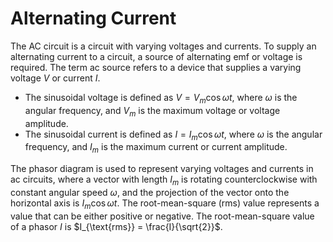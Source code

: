 # Alternating Current

The AC circuit is a circuit with varying voltages and currents. To supply an alternating current to a circuit, a source of alternating emf or voltage is required. The term ac source refers to a device that supplies a varying voltage $V$ or current $I$.

- The sinusoidal voltage is defined as $V = V_m \cos \omega t$, where $\omega$ is the angular frequency, and $V_m$ is the maximum voltage or voltage amplitude.
- The sinusoidal current is defined as $I = I_m \cos \omega t$, where $\omega$ is the angular frequency, and $I_m$ is the maximum current or current amplitude.

The phasor diagram is used to represent varying voltages and currents in ac circuits, where a vector with length $I_m$ is rotating counterclockwise with constant angular speed $\omega$, and the projection of the vector onto the horizontal axis is $I_m \cos \omega t$. The root-mean-square (rms) value represents a value that can be either positive or negative. The root-mean-square value of a phasor $I$ is $I_{\text{rms}} = \frac{I}{\sqrt{2}}$.
